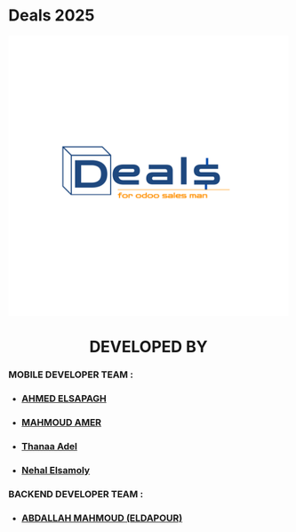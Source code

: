# Deals 2025

<div align="center">
    <img align="center" src="https://github.com/TopBusiness-Flutter-Projects/top_sale_2025/blob/main/assets/images/1.png" alt="CENTER">
</div>

<div align="center">
    <h1>
         DEVELOPED BY
    </h1>
</div>


### MOBILE DEVELOPER TEAM :

- ### [AHMED ELSAPAGH](https://www.github.com/ahmedelsapagh10)
- ### [MAHMOUD AMER](https://www.github.com/mamer8)
- ### [Thanaa Adel](https://github.com/ThanaaAdel)
- ### [Nehal Elsamoly](https://github.com/NehalElsamoly)
  
### BACKEND DEVELOPER TEAM :

- ### [ABDALLAH MAHMOUD (ELDAPOUR)](https://www.github.com/eldapour)


